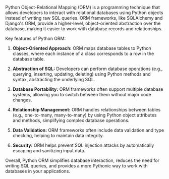 Python Object-Relational Mapping (ORM) is a programming technique that allows developers to interact with relational databases using Python objects instead of writing raw SQL queries. ORM frameworks, like SQLAlchemy and Django's ORM, provide a higher-level, object-oriented abstraction over the database, making it easier to work with database records and relationships.

Key features of Python ORM:

1. **Object-Oriented Approach:** ORM maps database tables to Python classes, where each instance of a class corresponds to a row in the database table.

2. **Abstraction of SQL:** Developers can perform database operations (e.g., querying, inserting, updating, deleting) using Python methods and syntax, abstracting the underlying SQL.

3. **Database Portability:** ORM frameworks often support multiple database systems, allowing you to switch between them without major code changes.

4. **Relationship Management:** ORM handles relationships between tables (e.g., one-to-many, many-to-many) by using Python object attributes and methods, simplifying complex database operations.

5. **Data Validation:** ORM frameworks often include data validation and type checking, helping to maintain data integrity.

6. **Security:** ORM helps prevent SQL injection attacks by automatically escaping and sanitizing input data.

Overall, Python ORM simplifies database interaction, reduces the need for writing SQL queries, and provides a more Pythonic way to work with databases in your applications.

